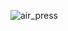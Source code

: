 ![air_press](<img width="1029" alt="air_press" src="https://github.com/ksun0401/AI_Competition/assets/70461025/90a25593-8b00-4ed4-b01b-9e06da85163e">)

